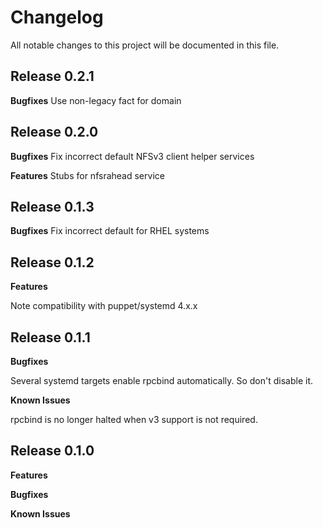 # Changelog

All notable changes to this project will be documented in this file.

## Release 0.2.1

**Bugfixes**
Use non-legacy fact for domain

## Release 0.2.0

**Bugfixes**
Fix incorrect default NFSv3 client helper services

**Features**
Stubs for nfsrahead service

## Release 0.1.3

**Bugfixes**
Fix incorrect default for RHEL systems

## Release 0.1.2

**Features**

Note compatibility with puppet/systemd 4.x.x

## Release 0.1.1

**Bugfixes**

Several systemd targets enable rpcbind automatically.  So don't disable it.

**Known Issues**

rpcbind is no longer halted when v3 support is not required.

## Release 0.1.0

**Features**

**Bugfixes**

**Known Issues**
